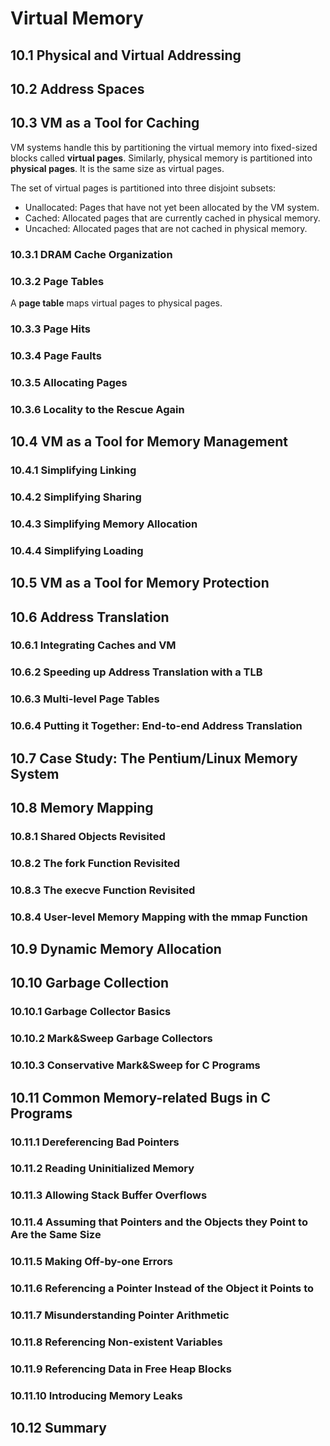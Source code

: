 Virtual Memory
==============

10.1 Physical and Virtual Addressing
------------------------------------

10.2 Address Spaces
-------------------

10.3 VM as a Tool for Caching
-----------------------------

VM systems handle this by partitioning the virtual memory into fixed-sized blocks called __virtual pages__. Similarly, physical memory is partitioned into __physical pages__. It is the same size as virtual pages.

The set of virtual pages is partitioned into three disjoint subsets:
* Unallocated: Pages that have not yet been allocated by the VM system.
* Cached: Allocated pages that are currently cached in physical memory.
* Uncached: Allocated pages that are not cached in physical memory.

### 10.3.1 DRAM Cache Organization

### 10.3.2 Page Tables

A __page table__ maps virtual pages to physical pages.

### 10.3.3 Page Hits

### 10.3.4 Page Faults

### 10.3.5 Allocating Pages

### 10.3.6 Locality to the Rescue Again

10.4 VM as a Tool for Memory Management
---------------------------------------

### 10.4.1 Simplifying Linking

### 10.4.2 Simplifying Sharing

### 10.4.3 Simplifying Memory Allocation

### 10.4.4 Simplifying Loading

10.5 VM as a Tool for Memory Protection
---------------------------------------

10.6 Address Translation
------------------------

### 10.6.1 Integrating Caches and VM

### 10.6.2 Speeding up Address Translation with a TLB

### 10.6.3 Multi-level Page Tables

### 10.6.4 Putting it Together: End-to-end Address Translation

10.7 Case Study: The Pentium/Linux Memory System
------------------------------------------------

10.8 Memory Mapping
-------------------

### 10.8.1 Shared Objects Revisited

### 10.8.2 The fork Function Revisited

### 10.8.3 The execve Function Revisited

### 10.8.4 User-level Memory Mapping with the mmap Function

10.9 Dynamic Memory Allocation
------------------------------

10.10 Garbage Collection
------------------------

### 10.10.1 Garbage Collector Basics

### 10.10.2 Mark&Sweep Garbage Collectors

### 10.10.3 Conservative Mark&Sweep for C Programs

10.11 Common Memory-related Bugs in C Programs
----------------------------------------------

### 10.11.1 Dereferencing Bad Pointers

### 10.11.2 Reading Uninitialized Memory

### 10.11.3 Allowing Stack Buffer Overflows

### 10.11.4 Assuming that Pointers and the Objects they Point to Are the Same Size

### 10.11.5 Making Off-by-one Errors

### 10.11.6 Referencing a Pointer Instead of the Object it Points to

### 10.11.7 Misunderstanding Pointer Arithmetic

### 10.11.8 Referencing Non-existent Variables

### 10.11.9 Referencing Data in Free Heap Blocks

### 10.11.10 Introducing Memory Leaks

10.12 Summary
-------------

